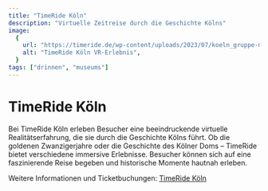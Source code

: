 ```yaml
---
title: "TimeRide Köln"
description: "Virtuelle Zeitreise durch die Geschichte Kölns"
image:
  {
    url: "https://timeride.de/wp-content/uploads/2023/07/koeln_gruppe-mit-vr-brillen-in-senseum-bahnf_schnelleinstieg-links.jpg",
    alt: "TimeRide Köln VR-Erlebnis",
  }
tags: ["drinnen", "museums"]
---
```


# TimeRide Köln

Bei TimeRide Köln erleben Besucher eine beeindruckende virtuelle Realitätserfahrung, die sie durch die Geschichte Kölns führt. Ob die goldenen Zwanzigerjahre oder die Geschichte des Kölner Doms – TimeRide bietet verschiedene immersive Erlebnisse. Besucher können sich auf eine faszinierende Reise begeben und historische Momente hautnah erleben.

Weitere Informationen und Ticketbuchungen: [TimeRide Köln](https://timeride.de/koeln/)
